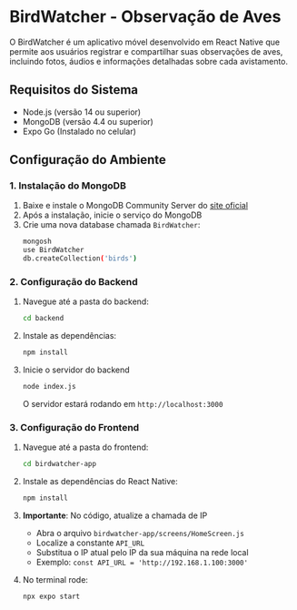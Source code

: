 # BirdWatcher - Observação de Aves

O BirdWatcher é um aplicativo móvel desenvolvido em React Native que permite aos usuários registrar e compartilhar suas observações de aves, incluindo fotos, áudios e informações detalhadas sobre cada avistamento.

## Requisitos do Sistema

- Node.js (versão 14 ou superior)
- MongoDB (versão 4.4 ou superior)
- Expo Go (Instalado no celular)

## Configuração do Ambiente

### 1. Instalação do MongoDB

1. Baixe e instale o MongoDB Community Server do [site oficial](https://www.mongodb.com/try/download/community)
2. Após a instalação, inicie o serviço do MongoDB
3. Crie uma nova database chamada `BirdWatcher`:
   ```bash
   mongosh
   use BirdWatcher
   db.createCollection('birds')
   ```

### 2. Configuração do Backend

1. Navegue até a pasta do backend:
   ```bash
   cd backend
   ```

2. Instale as dependências:
   ```bash
   npm install
   ```

3. Inicie o servidor do backend
   ```bash
   node index.js
   ```
   
   O servidor estará rodando em `http://localhost:3000`

### 3. Configuração do Frontend

1. Navegue até a pasta do frontend:
   ```bash
   cd birdwatcher-app
   ```

2. Instale as dependências do React Native:
   ```bash
   npm install
   ```

3. **Importante**: No código, atualize a chamada de IP
   - Abra o arquivo `birdwatcher-app/screens/HomeScreen.js`
   - Localize a constante `API_URL`
   - Substitua o IP atual pelo IP da sua máquina na rede local
   - Exemplo: `const API_URL = 'http://192.168.1.100:3000'`

4. No terminal rode:
   ```bash
   npx expo start
   ```
